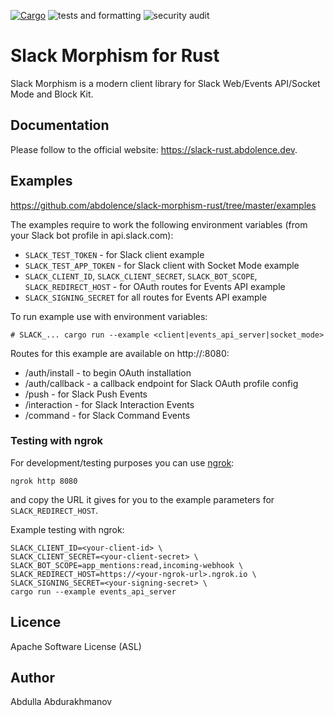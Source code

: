 [![Cargo](https://img.shields.io/crates/v/slack_morphism.svg)](https://crates.io/crates/slack_morphism)
![tests and formatting](https://github.com/abdolence/slack-morphism-rust/workflows/tests%20&amp;%20formatting/badge.svg)
![security audit](https://github.com/abdolence/slack-morphism-rust/workflows/security%20audit/badge.svg)

# Slack Morphism for Rust

Slack Morphism is a modern client library for Slack Web/Events API/Socket Mode and Block Kit.

## Documentation
Please follow to the official website: https://slack-rust.abdolence.dev.

## Examples

https://github.com/abdolence/slack-morphism-rust/tree/master/examples

The examples require to work the following environment variables (from your Slack bot profile in api.slack.com):

- `SLACK_TEST_TOKEN` - for Slack client example
- `SLACK_TEST_APP_TOKEN` - for Slack client with Socket Mode example
- `SLACK_CLIENT_ID`, `SLACK_CLIENT_SECRET`, `SLACK_BOT_SCOPE`, `SLACK_REDIRECT_HOST` - for OAuth routes for Events API example
- `SLACK_SIGNING_SECRET` for all routes for Events API example

To run example use with environment variables:
```
# SLACK_... cargo run --example <client|events_api_server|socket_mode>
```

Routes for this example are available on http://<your-host>:8080:

- /auth/install - to begin OAuth installation
- /auth/callback - a callback endpoint for Slack OAuth profile config
- /push - for Slack Push Events
- /interaction - for Slack Interaction Events
- /command - for Slack Command Events

### Testing with ngrok
For development/testing purposes you can use [ngrok](https://ngrok.com/):
```
ngrok http 8080
```
and copy the URL it gives for you to the example parameters for `SLACK_REDIRECT_HOST`.

Example testing with ngrok:
```
SLACK_CLIENT_ID=<your-client-id> \
SLACK_CLIENT_SECRET=<your-client-secret> \
SLACK_BOT_SCOPE=app_mentions:read,incoming-webhook \
SLACK_REDIRECT_HOST=https://<your-ngrok-url>.ngrok.io \
SLACK_SIGNING_SECRET=<your-signing-secret> \
cargo run --example events_api_server
```

## Licence
Apache Software License (ASL)

## Author
Abdulla Abdurakhmanov
